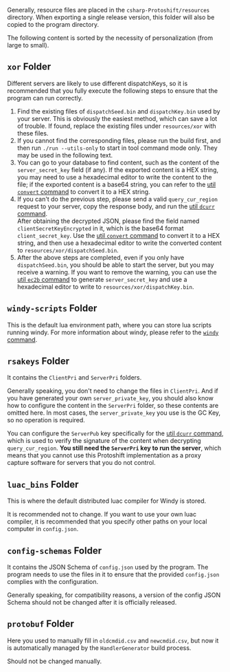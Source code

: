 Generally, resource files are placed in the `csharp-Protoshift/resources` directory. When exporting a single release version, this folder will also be copied to the program directory.

The following content is sorted by the necessity of personalization (from large to small).

## `xor` Folder

Different servers are likely to use different dispatchKeys, so it is recommended that you fully execute the following steps to ensure that the program can run correctly.

1. Find the existing files of `dispatchSeed.bin` and `dispatchKey.bin` used by your server. This is obviously the easiest method, which can save a lot of trouble. If found, replace the existing files under `resources/xor` with these files.
2. If you cannot find the corresponding files, please run the build first, and then run `./run --utils-only` to start in tool command mode only. They may be used in the following text.
3. You can go to your database to find content, such as the content of the `server_secret_key` field (if any). If the exported content is a HEX string, you may need to use a hexadecimal editor to write the content to the file; if the exported content is a base64 string, you can refer to the [util `convert` command](EN_Commands.md#convert-command) to convert it to a HEX string.
4. If you can't do the previous step, please send a valid `query_cur_region` request to your server, copy the response body, and run the [util `dcurr` command](EN_Commands.md#dcurr-command).  
   After obtaining the decrypted JSON, please find the field named `clientSecretKeyEncrypted` in it, which is the base64 format `client_secret_key`. Use the [util `convert` command](EN_Commands.md#convert-command) to convert it to a HEX string, and then use a hexadecimal editor to write the converted content to `resources/xor/dispatchSeed.bin`.
5. After the above steps are completed, even if you only have `dispatchSeed.bin`, you should be able to start the server, but you may receive a warning. If you want to remove the warning, you can use the [util `ec2b` command](EN_Commands.md#ec2b-command) to generate `server_secret_key` and use a hexadecimal editor to write to `resources/xor/dispatchKey.bin`.

## `windy-scripts` Folder

This is the default lua environment path, where you can store lua scripts running windy. For more information about windy, please refer to the [`windy` command](EN_Commands.md#windy-command).

## `rsakeys` Folder

It contains the `ClientPri` and `ServerPri` folders.

Generally speaking, you don't need to change the files in `ClientPri`. And if you have generated your own `server_private_key`, you should also know how to configure the content in the `ServerPri` folder, so these contents are omitted here. In most cases, the `server_private_key` you use is the GC Key, so no operation is required.

You can configure the `ServerPub` key specifically for the [util `dcurr` command](EN_Commands.md#dcurr-command), which is used to verify the signature of the content when decrypting `query_cur_region`. **You still need the `ServerPri` key to run the server**, which means that you cannot use this Protoshift implementation as a proxy capture software for servers that you do not control.

## `luac_bins` Folder

This is where the default distributed luac compiler for Windy is stored.

It is recommended not to change. If you want to use your own luac compiler, it is recommended that you specify other paths on your local computer in `config.json`.

## `config-schemas` Folder

It contains the JSON Schema of `config.json` used by the program. The program needs to use the files in it to ensure that the provided `config.json` complies with the configuration.

Generally speaking, for compatibility reasons, a version of the config JSON Schema should not be changed after it is officially released.

## `protobuf` Folder

Here you used to manually fill in `oldcmdid.csv` and `newcmdid.csv`, but now it is automatically managed by the `HandlerGenerator` build process.

Should not be changed manually.
